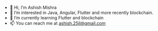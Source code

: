 - 👋 Hi, I’m Ashish Mishra
- 👀 I’m interested in Java, Angular, Flutter and more recently blockchain.
- 🌱 I’m currently learning Flutter and blockchain
- 📫 You can reach me at ashish.25jl@gmail.com

<!---
ashish051321/ashish051321 is a ✨ special ✨ repository because its `README.md` (this file) appears on your GitHub profile.
You can click the Preview link to take a look at your changes.
--->
